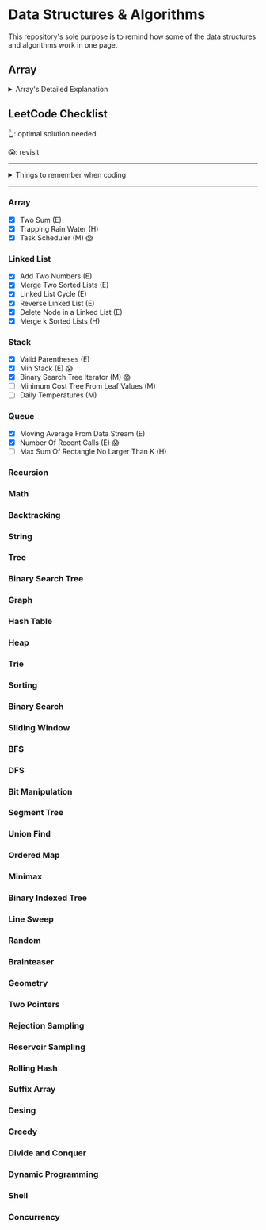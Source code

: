 # Data Structures & Algorithms

This repository's sole purpose is to remind how some of the data structures and algorithms work in one page.

## Array
<details><summary>Array's Detailed Explanation</summary>
  
### Properties of Array
* Array can store data of specified data type
* It has **contiguous** memory location
* Every "cell" of an array has unique index
* Index starts with 0 instead of 1
* Size of array needs to be specified mendatorily and cannot be modified.

### Definition of Array
Array is a datastructure consisting of a collection of elements, each identified by array index. An array is stored such that the position of each element can be computed from its index cell by a mathematical formula.
* **One Dimensional Array** -> arr[col]
* **Two Dimensional Array** -> arr[row][col]
* **Three Dimensional Array** -> arr[depth][row][col]

_Note: **Java** supports upto **255** dimensional array:clap::clap::clap:_

### Time and Space Complexity of 1D Array
Particulars | Time Complexity | Space Complexity
----------- | --------------- | ----------------
Creating an empty array | O(1) | O(N)
Inserting a value in an array | O(1) | O(1)
Traversing a given array | O(N) | O(1)
Accessing given cell number | O(1) | O(1)
Searching a given value | O(N) | O(1)
Deleting a cell's value | O(1) | O(1)

### Time and Space Complexity of 2D Array
Particulars | Time Complexity | Space Complexity
----------- | --------------- | -----------------
Creating an array | O(1) | O(MN)
Inserting a value | O(1) | O(1)
Traversing given array | O(MN) | O(1)
Accessing given cell number | O(1) | O(1)
Searching a given value | O(MN) | O(1)
Deleting a given cell's value | O(1) | O(1)

### When to Use / Avoid Array?
#### Use
* When there is a need to store multiple similar type of data
* When random access is regular affair because it only takes O(1)
#### Avoid
* Data to be stored are non-homogenous
* When number of data to be stored is not know in advance

### Array Implementations
* [OneDimensionalArray](https://github.com/yeunyuankuo/Data-Structures-Algorithms/blob/master/Array/OneDimensionalArray.java)
* [TwoDimensionalArray](https://github.com/yeunyuankuo/Data-Structures-Algorithms/blob/master/Array/TwoDimensionalArray.java)
</details>


## LeetCode Checklist
:point_up_2:: optimal solution needed

:scream:: revisit
- - - -

<details>
  <summary>Things to remember when coding</summary>
  
* #### Questions involving Alphabet
  * Check if you can use array of size 26 to save space
  * `ch - 'A'` or `ch - 'a'` gives you the index of the alphabet. Depending on whether its capitalized or not
  
* #### Questions involving Cycles
  * Try Floyd's __Tortoise and Hare Algorithm__ to detect a cycle
    * Finding if there's duplicate element in an array or duplicate char in a string can also use this algo!
    
* #### How to write inline anonymous comparator for PriorityQueue
  ```java
  PriorityQueue<ListNode> minHeap = new PriorityQueue<>(new Comparator<>(){
      public int compare(ListNode node1, ListNode node2) {
          return node1.val - node2.val;
      }
  });
  ```

</details>

- - - -
### Array
- [x] Two Sum (E)
- [x] Trapping Rain Water (H)
- [x] Task Scheduler (M) :scream:
### Linked List
- [x] Add Two Numbers (E)
- [x] Merge Two Sorted Lists (E)
- [x] Linked List Cycle (E)
- [x] Reverse Linked List (E)
- [x] Delete Node in a Linked List (E)
- [x] Merge k Sorted Lists (H)
### Stack
- [x] Valid Parentheses (E)
- [x] Min Stack (E)  :scream:
- [x] Binary Search Tree Iterator (M) :scream:
- [ ] Minimum Cost Tree From Leaf Values (M)
- [ ] Daily Temperatures (M)
### Queue
- [x] Moving Average From Data Stream (E)
- [x] Number Of Recent Calls (E) :scream:
- [ ] Max Sum Of Rectangle No Larger Than K (H)
### Recursion
### Math
### Backtracking
### String
### Tree
### Binary Search Tree
### Graph
### Hash Table
### Heap
### Trie
### Sorting
### Binary Search
### Sliding Window
### BFS
### DFS
### Bit Manipulation
### Segment Tree
### Union Find
### Ordered Map
### Minimax
### Binary Indexed Tree
### Line Sweep
### Random
### Brainteaser
### Geometry
### Two Pointers
### Rejection Sampling
### Reservoir Sampling
### Rolling Hash
### Suffix Array
### Desing
### Greedy
### Divide and Conquer
### Dynamic Programming
### Shell
### Concurrency

